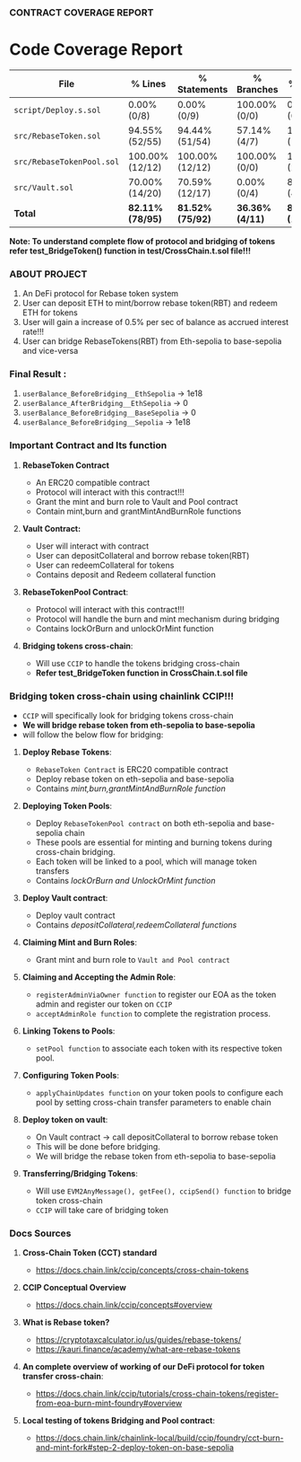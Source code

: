### CONTRACT COVERAGE REPORT

# Code Coverage Report

| File                    | % Lines         | % Statements    | % Branches    | % Funcs         |
|-------------------------|----------------|----------------|--------------|----------------|
| `script/Deploy.s.sol`   | 0.00% (0/8)     | 0.00% (0/9)     | 100.00% (0/0) | 0.00% (0/2)     |
| `src/RebaseToken.sol`   | 94.55% (52/55)  | 94.44% (51/54)  | 57.14% (4/7)  | 100.00% (13/13) |
| `src/RebaseTokenPool.sol` | 100.00% (12/12) | 100.00% (12/12) | 100.00% (0/0) | 100.00% (2/2)   |
| `src/Vault.sol`         | 70.00% (14/20)  | 70.59% (12/17)  | 0.00% (0/4)   | 80.00% (4/5)    |
| **Total**               | **82.11% (78/95)**  | **81.52% (75/92)**  | **36.36% (4/11)** | **86.36% (19/22)**  |



**Note: To understand complete flow of protocol and bridging of tokens refer test_BridgeToken() function in test/CrossChain.t.sol file!!!**


### ABOUT PROJECT

1. An DeFi protocol for Rebase token system
2. User can deposit ETH to mint/borrow rebase token(RBT) and redeem ETH for tokens
3. User will gain a increase of 0.5% per sec of balance as accrued interest rate!!!
4. User can bridge RebaseTokens(RBT) from Eth-sepolia to base-sepolia and vice-versa


### Final Result :

1. `userBalance_BeforeBridging__EthSepolia` -> 1e18
2. `userBalance_AfterBridging__EthSepolia` -> 0
3. `userBalance_BeforeBridging__BaseSepolia` -> 0
4. `userBalance_BeforeBridging__Sepolia` -> 1e18




### Important Contract and Its function


1. **RebaseToken Contract**
   - An ERC20 compatible contract
   - Protocol will interact with this contract!!!
   - Grant the mint and burn role to Vault and Pool contract
   - Contain mint,burn and grantMintAndBurnRole functions

2. **Vault Contract:**
   - User will interact with contract
   - User can depositCollateral and borrow rebase token(RBT)
   - User can redeemCollateral for tokens
   - Contains deposit and Redeem collateral function

3. **RebaseTokenPool Contract**:
   - Protocol will interact with this contract!!!
   - Protocol will handle the burn and mint mechanism during bridging
   - Contains lockOrBurn and unlockOrMint function


4. **Bridging tokens cross-chain**:
   - Will use `CCIP` to handle the tokens bridging cross-chain
   - **Refer test_BridgeToken function in CrossChain.t.sol file**




### Bridging token cross-chain using chainlink CCIP!!!


- `CCIP` will specifically look for bridging tokens cross-chain
- **We will bridge rebase token from eth-sepolia to base-sepolia**
- will follow the below flow for bridging:



1. **Deploy Rebase Tokens**:
   - `RebaseToken Contract` is ERC20 compatible contract
   - Deploy rebase token on eth-sepolia and base-sepolia
   - Contains *mint,burn,grantMintAndBurnRole function*

2. **Deploying Token Pools**:
   - Deploy `RebaseTokenPool contract` on both eth-sepolia and base-sepolia chain
   - These pools are essential for minting and burning tokens during cross-chain bridging.
   - Each token will be linked to a pool, which will manage token transfers
   - Contains *lockOrBurn and UnlockOrMint function*

3. **Deploy Vault contract**:
   - Deploy vault contract
   - Contains *depositCollateral,redeemCollateral functions*


4. **Claiming Mint and Burn Roles**:
   - Grant mint and burn role to `Vault and Pool contract`

5. **Claiming and Accepting the Admin Role**:
   -  `registerAdminViaOwner function` to register our EOA as the token admin and register our token on `CCIP`
   -  `acceptAdminRole function` to complete the registration process.


6. **Linking Tokens to Pools**:
   - `setPool function` to associate each token with its respective token pool.

7. **Configuring Token Pools**:
   - `applyChainUpdates function` on your token pools to configure each pool by setting cross-chain transfer parameters to enable chain

8. **Deploy token on vault**:
   - On Vault contract -> call depositCollateral to borrow rebase token
   - This will be done before bridging.
   - We will bridge the rebase token from eth-sepolia to base-sepolia

9. **Transferring/Bridging Tokens**:
   - Will use `EVM2AnyMessage(), getFee(), ccipSend() function` to bridge token cross-chain
   - `CCIP` will take care of bridging token




### Docs Sources

1. **Cross-Chain Token (CCT) standard**
   - https://docs.chain.link/ccip/concepts/cross-chain-tokens 

2. **CCIP Conceptual Overview**
   - https://docs.chain.link/ccip/concepts#overview 

3. **What is Rebase token?**
   - https://cryptotaxcalculator.io/us/guides/rebase-tokens/
   - https://kauri.finance/academy/what-are-rebase-tokens

4. **An complete overview of working of our DeFi protocol for token transfer cross-chain**:
   - https://docs.chain.link/ccip/tutorials/cross-chain-tokens/register-from-eoa-burn-mint-foundry#overview 

5. **Local testing of tokens Bridging and Pool contract**:
   - https://docs.chain.link/chainlink-local/build/ccip/foundry/cct-burn-and-mint-fork#step-2-deploy-token-on-base-sepolia